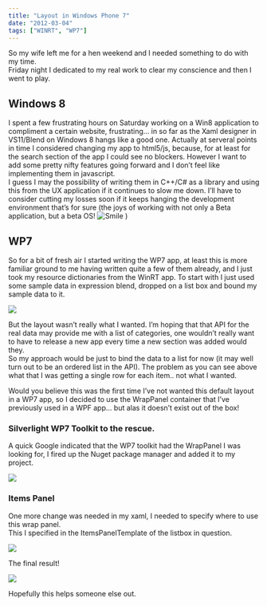 ```yaml
---
title: "Layout in Windows Phone 7"
date: "2012-03-04"
tags: ["WINRT", "WP7"]
---
```


So my wife left me for a hen weekend and I needed something to do with my time.   
Friday night I dedicated to my real work to clear my conscience and then I went to play.

## Windows 8

I spent a few frustrating hours on Saturday working on a Win8 application to compliment a certain website, frustrating… in so far as the Xaml designer in VS11/Blend on Windows 8 hangs like a good one. Actually at serveral points in time I considered changing my app to html5/js, because, for at least for the search section of the app I could see no blockers. However I want to add some pretty nifty features going forward and I don’t feel like implementing them in javascript.   
I guess I may the possibility of writing them in C++/C# as a library and using this from the UX application if it continues to slow me down. I’ll have to consider cutting my losses soon if it keeps hanging the development environment that’s for sure (the joys of working with not only a Beta application, but a beta OS! ![Smile](./image.axd?picture=wlEmoticon-smile_13.png) )

## WP7

So for a bit of fresh air I started writing the WP7 app, at least this is more familiar ground to me having written quite a few of them already, and I just took my resource dictionaries from the WinRT app. To start with I just used some sample data in expression blend, dropped on a list box and bound my sample data to it.

![](/images/./image.axd?picture=image_thumb_162.png)

But the layout wasn’t really what I wanted. I’m hoping that that API for the real data may provide me with a list of categories, one wouldn’t really want to have to release a new app every time a new section was added would they.   
So my approach would be just to bind the data to a list for now (it may well turn out to be an ordered list in the API). The problem as you can see above what that I was getting a single row for each item.. not what I wanted.

Would you believe this was the first time I’ve not wanted this default layout in a WP7 app, so I decided to use the WrapPanel container that I’ve previously used in a WPF app… but alas it doesn’t exist out of the box!

### Silverlight WP7 Toolkit to the rescue.

A quick Google indicated that the WP7 toolkit had the WrapPanel I was looking for, I fired up the Nuget package manager and added it to my project.

![](/images/./image.axd?picture=image_thumb_163.png)

### Items Panel

One more change was needed in my xaml, I needed to specify where to use this wrap panel.   
This I specified in the ItemsPanelTemplate of the listbox in question.

![](/images/./image.axd?picture=image_thumb_164.png)

The final result!

![](/images/./image.axd?picture=image_thumb_165.png)

Hopefully this helps someone else out.
